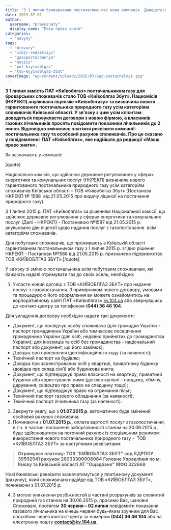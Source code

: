 ```yaml
---
title: "З 1 липня броварчанам постачатиме газ нова компанія. Доведеться переукласти договори"
date: 2015-07-01
author: 
  username: "pravoznaty"
  display_name: "Маєш право знати"
categories: 
  - "novyny"
tags: 
  - "brovary"
  - "vibir-redaktsiyi"
  - "gazopostachannya"
  - "novini"
  - "pat-kiyivoblgaz"
  - "tov-kyyivoblgaz-zbut"
coverImage: "wp-content/uploads/2015/07/Gaz-postachalnyk.jpg"
---
```


**З 1 липня замість ПАТ «Київоблгаз» постачальником газу для броварських споживачів стало ТОВ «Київоблгаз Збут». Нацкомісія (НКРЕКП) анулювала ліцензію «Київоблгазу» та визначила нового гарантованого постачальника природного газу усім категоріям споживачів Київської області. У зв'язку з цим** **усім клієнтам доведеться переукласти договори з новою фірмою, а власників газових лічильників просять повідомити показники лічильників до 2 липня. Відповідно змінились платіжні реквізити компанії-постачальника газу та особовий рахунок споживачів. Про це сказано у повідомленні  ПАТ «Київоблгаз», яке надійшло до редакції «Маєш право знати».**

Як зазначають у компанії:

\[quote\]

Національна комісія, що здійснює державне регулювання у сферах енергетики та комунальних послуг (НКРЕКП) визначила нового гарантованого постачальника природного газу усім категоріям споживачів Київської області – ТОВ «Київоблгаз Збут» (Постанова НКРЕКП № 1588  від 21.05.2015 про видачу ліцензії на постачання природного газу).

З 1 липня 2015 р. ПАТ «Київоблгаз» за рішенням Національної комісії, що здійснює державне регулювання у сферах енергетики та комунальних послуг (Далі - НКРЕКП) - Постановою №1587 від 21.05.2015 р. анульовано дію ліцензії щодо надання послуг з газопостачання  всім категоріям споживачів.

Для побутових споживачів, що проживають в Київській області гарантованим постачальником газу з 1 липня 2015 р. згідно рішення НКРЕКП - Постанови №1588 від 21.05.2015 р. призначено підприємство  ТОВ «КИЇВОБЛГАЗ ЗБУТ».\[/quote\]

У зв’язку зі зміною постачальника всім побутовим споживачам, які бажають надалі отримувати газ до своїх осель, необхідно:

1. Укласти новий договір з ТОВ «КИЇВОБЛГАЗ ЗБУТ» про надання послуг з газопостачання. З примірником нового договору, умовами та процедурою його оформлення ви можете ознайомитись на корпоративному сайті ПАТ «Київоблгаз» [kv.104.ua](https://kv.104.ua/) або звернувшись до контакт-центру за телефоном (**044) 36 46 104**.

Для укладення договору необхідно надати такі документи:

- Документ, що посвідчує особу споживача (для громадян України - паспорт громадянина України або тимчасове посвідчення громадянина України (для осіб, недавно прийнятих до громадянства України); для іноземців та осіб без громадянства - національний паспорт або документ, що його замінює);
- Довідка про присвоєння ідентифікаційного коду (за наявності);
- Технічний паспорт на будівлю;
- Довідка про зареєстрованих осіб у квартирі, приватному будинку (довідка про склад сім’ї) або будинкова книга;
- Документ, що підтверджує право власності на квартиру, приватний будинок або користування ними (договір купівлі – продажу, обміну, дарування, свідоцтво про право на спадщину тощо);
- Документ, що підтверджує право на отримання пільг;
- Технічний паспорт газового обладнання (за наявності);
- Технічний паспорт лічильника газу (за наявності).

2. Звернути увагу, що з **01.07.2015 р**. автоматично буде змінений особовий рахунок споживача.
3. Починаючи з **01.07.2015 р.,** оплата вартості послуг з газопостачання, в т.ч. в частині погашення заборгованості станом на 30.06.2015 р., буде здійснюватися на поточний рахунок із спеціальним режимом використання нового постачальника природного газу -  ТОВ «КИЇВОБЛГАЗ ЗБУТ» за наступними реквізитами:

> **Отримувач платежу: ТОВ "КИЇВОБЛГАЗ ЗБУТ"** **код ЄДРПОУ 39592941 рахунок 26033300008084** **Головне Управління по м. Києву та Київській області АТ "Ощадбанк"** **МФО 322669**

Нові банківські реквізити зазначатимуться у платіжному документі (рахунку), який споживачам надійде від ТОВ «КИЇВОБЛГАЗ ЗБУТ», починаючи з 01.07.2015 р.

4. З метою уникнення розбіжностей в частині розрахунків за спожитий природний газ станом на 30.06.2015 р. просимо Вас, шановні Споживачі, протягом **30 червня – 02 липня** повідомити показання газового лічильника на кінець червня будь-яким зручним для Вас способом: через контакт-центр за номером **(044) 36 46 104** або на електронну пошту **[contact@kv.104.ua](mailto:contact@kv.104.ua).**
